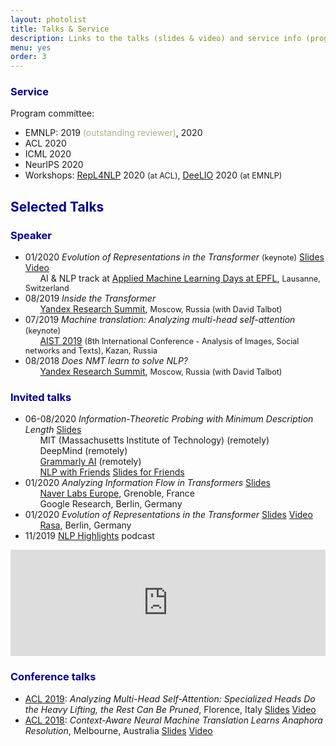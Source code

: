 ```yaml
---
layout: photolist
title: Talks & Service
description: Links to the talks (slides & video) and service info (program/organization committee, etc.)
menu: yes
order: 3
---
```


### <span style="color:darkblue"> Service </span>
Program committee:
* EMNLP: 2019 <span style="color:#abb089">(outstanding reviewer)</span>, 2020
* ACL 2020
* ICML 2020
* NeurIPS 2020
* Workshops: [RepL4NLP](https://sites.google.com/view/repl4nlp2020/home) 2020 <span style="font-size:0.9em">(at ACL)</span>, [DeeLIO](https://sites.google.com/view/deelio-ws/program-committee) 2020 <span style="font-size:0.9em">(at EMNLP)</span> 


## <span style="color:darkblue"> Selected Talks </span>

<!---(Upcoming talks are <span style="color:gray;font-size:0.9em">in grey</span>)-->


### <span style="color:darkblue"> Speaker </span>

* 01/2020 <span class="talk-title">_Evolution of Representations in the Transformer_</span> <span style="font-size:0.9em">(keynote)</span> <a href="https://drive.google.com/file/d/1bEiWUZDNbKAgMkt5PPF9sQl3x9AYNVoZ/view?usp=sharing" class="label slides">Slides</a> <a href="https://youtu.be/ZyWLrBGiEpI" class="label video">Video</a>
<br/>&nbsp; &nbsp; &nbsp; AI & NLP track at [Applied Machine Learning Days at EPFL](https://appliedmldays.org/tracks/ai-nlp), <span style="font-size:0.9em">Lausanne, Switzerland</span>  
* 08/2019 <span class="talk-title">_Inside the Transformer_</span>
<br/>&nbsp; &nbsp; &nbsp; [Yandex Research Summit](https://yandex.com/promo/academy/yars_2019), <span style="font-size:0.9em">Moscow, Russia (with David Talbot)</span> 
* 07/2019 <span class="talk-title">_Machine translation: Analyzing multi-head self-attention_</span> <span style="font-size:0.9em">(keynote)</span> 
<br/>&nbsp; &nbsp; &nbsp; [AIST 2019](http://aistconf.org) <span style="font-size:0.9em">(8th International Conference - Analysis of Images, Social networks and Texts), Kazan, Russia</span> 
* 08/2018 <span class="talk-title">_Does NMT learn to solve NLP?_</span>
<br/>&nbsp; &nbsp; &nbsp; [Yandex Research Summit](https://yandex.com/promo/academy/yars_2019), <span style="font-size:0.9em">Moscow, Russia (with David Talbot)</span> 

### <span style="color:darkblue"> Invited talks </span>
* 06-08/2020 <span class="talk-title">_Information-Theoretic Probing with Minimum Description Length_</span> <a href="https://drive.google.com/file/d/1iP7P0nld_O8op2SLEEX-q7WSFA1rKlfk/view?usp=sharing" class="label slides">Slides</a>
<br/>&nbsp; &nbsp; &nbsp; MIT (Massachusetts Institute of Technology) (remotely)
<br/>&nbsp; &nbsp; &nbsp; DeepMind (remotely)
<br/>&nbsp; &nbsp; &nbsp; [Grammarly AI](https://grammarly.ai/information-theoretic-probing-with-minimum-description-length/) (remotely)
<br/>&nbsp; &nbsp; &nbsp; [NLP with Friends](https://nlpwithfriends.com)    <a href="https://drive.google.com/file/d/1owq2nenNOfh1u87M-ZxS_iHHtZLhBx5v/view?usp=sharing" class="label slides">Slides for Friends</a>
* 01/2020 <span class="talk-title">_Analyzing Information Flow in Transformers_</span> <a href="https://drive.google.com/file/d/1bEiWUZDNbKAgMkt5PPF9sQl3x9AYNVoZ/view?usp=sharing" class="label slides">Slides</a>
<br/>&nbsp; &nbsp; &nbsp; [Naver Labs Europe](https://europe.naverlabs.com/research/seminars/analyzing-information-flow-in-transformers/), Grenoble, France
<br/>&nbsp; &nbsp; &nbsp; Google Research, Berlin, Germany
* 01/2020 <span class="talk-title">_Evolution of Representations in the Transformer_</span> <a href="https://drive.google.com/file/d/1bEiWUZDNbKAgMkt5PPF9sQl3x9AYNVoZ/view?usp=sharing" class="label slides">Slides</a> <a href="https://youtu.be/h5N7sbAKBhA" class="label video">Video</a> 
<br/>&nbsp; &nbsp; &nbsp; [Rasa](https://www.meetup.com/ru-RU/Bots-Berlin-Build-better-conversational-interfaces-with-AI/events/267058207/), Berlin, Germany
* 11/2019 [NLP Highlights](https://soundcloud.com/nlp-highlights) podcast
<iframe width="100%" height="170" scrolling="no" frameborder="no" allow="autoplay" src="https://w.soundcloud.com/player/?url=https%3A//api.soundcloud.com/tracks/725286211&color=%23ff5500&auto_play=false&hide_related=false&show_comments=true&show_user=true&show_reposts=false&show_teaser=false&show_artwork=false&visual=false"></iframe>


### <span style="color:darkblue"> Conference talks </span>
* [ACL 2019](http://www.acl2019.org/EN/index.xhtml): <span class="talk-title">_Analyzing Multi-Head Self-Attention: Specialized Heads Do the Heavy Lifting, the Rest Can Be Pruned_</span>, Florence, Italy <a href="https://drive.google.com/file/d/15U64KJnn-g0Q3FFVblscZVX5_T-qhdvZ/view?usp=sharing" class="label slides">Slides</a> <a href="https://vimeo.com/385434677" class="label video">Video</a>
* [ACL 2018](https://acl2018.org): <span class="talk-title">_Context-Aware Neural Machine Translation Learns Anaphora Resolution_</span>, Melbourne, Australia <a href="https://drive.google.com/file/d/1PuEDrl-PqRJdlnEiHReLL7eyjbWd_JPu/view?usp=sharing" class="label slides">Slides</a> <a href="https://vimeo.com/288152860" class="label video">Video</a>